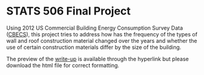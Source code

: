 # STATS 506 Final Project

Using 2012 US Commercial Building Energy Consumption Survey Data ([CBECS](https://www.eia.gov/consumption/commercial/data/2012/index.php?view=microdata)), this project tries to address how has the frequency of the types of wall and roof construction material changed over the years and whether the use of certain construction materials differ by the size of the building.

The preview of the [write-up](http://htmlpreview.github.io/?https://github.com/EunseonAhn/FinalProject_506/blob/main/FinalProject_Ahn.html) is available through the hyperlink but please download the html file for correct formatting. 
